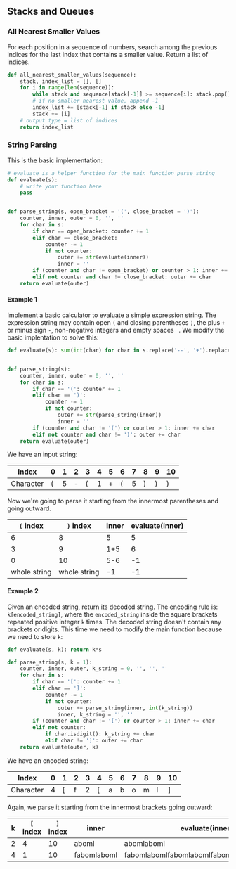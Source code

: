 ## Stacks and Queues
### All Nearest Smaller Values
For each position in a sequence of numbers, search among the previous indices for the last index that contains a smaller value. Return a list of indices.
```python
def all_nearest_smaller_values(sequence):
	stack, index_list = [], []
	for i in range(len(sequence)):
		while stack and sequence[stack[-1]] >= sequence[i]: stack.pop()
		# if no smaller nearest value, append -1
		index_list += [stack[-1] if stack else -1]
		stack += [i]
	# output type = list of indices
	return index_list
```
### String Parsing
This is the basic implementation:
```python
# evaluate is a helper function for the main function parse_string
def evaluate(s):
	# write your function here
	pass


def parse_string(s, open_bracket = '(', close_bracket = ')'):
	counter, inner, outer = 0, '', ''
	for char in s:
		if char == open_bracket: counter += 1
		elif char == close_bracket:
			counter -= 1
			if not counter:
				outer += str(evaluate(inner))
				inner = ''
		if (counter and char != open_bracket) or counter > 1: inner += char
		elif not counter and char != close_bracket: outer += char
	return evaluate(outer)
```
#### Example 1
Implement a basic calculator to evaluate a simple expression string. The expression string may contain open `(` and closing parentheses `)`, the plus `+` or minus sign `-`, non-negative integers and empty spaces ` `. We modify the basic implentation to solve this:
```python
def evaluate(s): sum(int(char) for char in s.replace('--', '+').replace('-', '+-').split('+') if char)


def parse_string(s):
	counter, inner, outer = 0, '', ''
	for char in s:
		if char == '(': counter += 1
		elif char == ')':
			counter -= 1
			if not counter:
				outer += str(parse_string(inner))
				inner = ''
		if (counter and char != '(') or counter > 1: inner += char
		elif not counter and char != ')': outer += char
	return evaluate(outer)
```
We have an input string:

| Index | 0 | 1 | 2 | 3 | 4 | 5 | 6 | 7 | 8 | 9 | 10 |
| --- | --- | --- | --- | --- | --- | --- | --- | --- | --- | --- | --- |
| Character | ( | 5 | - | ( | 1 | + | ( | 5 | ) | ) | ) |

Now we're going to parse it starting from the innermost parentheses and going outward.

| `(` index | `)` index | inner | evaluate(inner) |
| --- | --- | --- | --- |
| 6 | 8 | 5 | 5 |
| 3 | 9 | 1+5 | 6 |
| 0 | 10 | 5-6 | -1 |
| whole string | whole string | -1 | -1 |

#### Example 2
Given an encoded string, return its decoded string. The encoding rule is: `k[encoded_string]`, where the `encoded_string` inside the square brackets repeated positive integer `k` times. The decoded string doesn't contain any brackets or digits. This time we need to modify the main function because we need to store `k`:
```python
def evaluate(s, k): return k*s

def parse_string(s, k = 1):
    counter, inner, outer, k_string = 0, '', '', ''
    for char in s:
        if char == '[': counter += 1
        elif char == ']':
            counter -= 1
            if not counter:
                outer += parse_string(inner, int(k_string))
                inner, k_string = '', ''
        if (counter and char != '[') or counter > 1: inner += char
        elif not counter:
            if char.isdigit(): k_string += char
            elif char != ']': outer += char
    return evaluate(outer, k)
```
We have an encoded string:

| Index | 0 | 1 | 2 | 3 | 4 | 5 | 6 | 7 | 8 | 9 | 10 |
| --- | --- | --- | --- | --- | --- | --- | --- | --- | --- | --- | --- |
| Character | 4 | [ | f | 2 | [ | a | b | o | m | l | ] |

Again, we parse it starting from the innermost brackets going outward:

| k | `[` index | `]` index | inner | evaluate(inner, k) |
| --- | --- | --- | --- | --- |
| 2 | 4 | 10 | aboml | abomlaboml |
| 4 | 1 | 10 | fabomlaboml | fabomlabomlfabomlabomlfabomlabomlfabomlaboml |